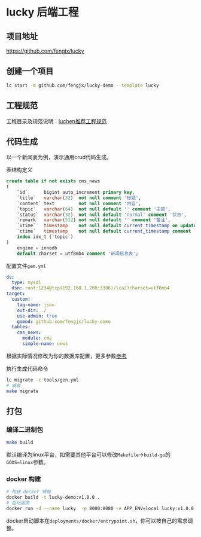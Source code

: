 # lucky 后端工程

## 项目地址

<https://github.com/fengjx/lucky>

## 创建一个项目

```bash
lc start -m github.com/fengjx/lucky-demo --template lucky
```

## 工程规范

工程目录及规范说明：<a href="/guide/specification" target="_blank">luchen推荐工程规范</a>

## 代码生成

以一个新闻表为例，演示通用crud代码生成。

表结构定义
```sql
create table if not exists cms_news
(
    `id`      bigint auto_increment primary key,
    `title`   varchar(32)  not null comment '标题',
    `content` text         not null comment '内容',
    `topic`   varchar(64)  not null default '' comment '主题',
    `status`  varchar(32)  not null default 'normal' comment '状态',
    `remark`  varchar(512) not null default '' comment '备注',
    `utime`   timestamp    not null default current_timestamp on update current_timestamp comment '更新时间',
    `ctime`   timestamp    not null default current_timestamp comment '创建时间',
    index idx_t (`topic`)
)
    engine = innodb
    default charset = utf8mb4 comment '新闻信息表';
```


配置文件`gem.yml`
```yml
ds:
  type: mysql
  dsn: root:1234@tcp(192.168.1.200:3306)/lca2?charset=utf8mb4
target:
  custom:
    tag-name: json
    out-dir: ./
    use-admin: true
    gomod: github.com/fengjx/lucky-demo
  tables:
    cms_news:
      module: cms
      simple-name: news
```
根据实际情况修改为你的数据库配置，更多参数<a href="/guide/lc" target="_blank">参考</a>

执行生成代码命令
```bash
lc migrate -c tools/gen.yml
# 或者
make migrate
```



## 打包

### 编译二进制包

```bash
make build
```

默认编译为linux平台，如需要其他平台可以修改`Makefile`->`build-go`的`GOOS=linux`参数。

### docker 构建

```bash
# 构建 docker 镜像
docker build -t lucky-demo:v1.0.0 .
# 启动服务
docker run -d --name lucky  -p 8080:8080 -e APP_ENV=local lucky:v1.0.0
```

docker启动脚本在`deployments/docker/entrypoint.sh`，你可以按自己的需求调整。

